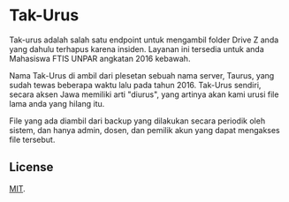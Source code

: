 # Tak-Urus
Tak-urus adalah salah satu endpoint untuk mengambil folder Drive Z anda yang dahulu terhapus karena insiden. Layanan ini tersedia untuk anda Mahasiswa FTIS UNPAR angkatan 2016 kebawah.

Nama Tak-Urus di ambil dari plesetan sebuah nama server, Taurus, yang sudah tewas beberapa waktu lalu pada tahun 2016. Tak-Urus sendiri, secara aksen Jawa memiliki arti "diurus", yang artinya akan kami urusi file lama anda yang hilang itu.

File yang ada diambil dari backup yang dilakukan secara periodik oleh sistem, dan hanya admin, dosen, dan pemilik akun yang dapat mengakses file tersebut.

## License
[MIT](LICENSE).